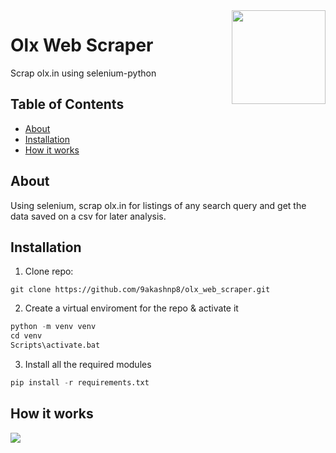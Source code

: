 <img align="right" width="150" height="auto" src="https://i.imgur.com/uHdBRp2.png">

# Olx Web Scraper
Scrap olx.in using selenium-python

## Table of Contents
  - [About](#about)
  - [Installation](#installation)
  - [How it works](#how-it-works)

## About
Using selenium, scrap olx.in for listings of any search query and get the data saved on a csv for later analysis.

## Installation
1. Clone repo: 
```
git clone https://github.com/9akashnp8/olx_web_scraper.git
```

2. Create a virtual enviroment for the repo & activate it 
```python
python -m venv venv
cd venv
Scripts\activate.bat
```

3. Install all the required modules 
```python
pip install -r requirements.txt
```

## How it works
![](https://i.imgur.com/iptsDh1.png)